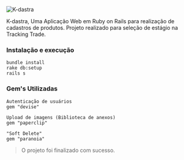 ![K-dastra](https://image.ibb.co/nskcRz/kdastra_02.png)

K-dastra, Uma Aplicação Web em Ruby on Rails para realização de cadastros de produtos. Projeto realizado para seleção de estágio na Tracking Trade.

    
### Instalação e execução
    
    bundle install
    rake db:setup
    rails s
    
### Gem's Utilizadas

    Autenticação de usuários
    gem "devise"
    
    Upload de imagens (Biblioteca de anexos)
    gem "paperclip"
    
    "Soft Delete"
    gem "paranoia"
    
> O projeto foi finalizado com sucesso.

